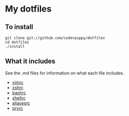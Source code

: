 # My dotfiles

## To install
```shell
git clone git://github.com/coderpuppy/dotfiles
cd dotfiles
./install
```

## What it includes

See the .md files for information on what each file includes.
+ [vimrc](//github.com/coderpuppy/dotfiles/blob/master/vimrc.md)
+ [zshrc](//github.com/coderpuppy/dotfiles/blob/master/vimrc.md)
+ [bashrc](//github.com/coderpuppy/dotfiles/blob/master/vimrc.md)
+ [shellrc](//github.com/coderpuppy/dotfiles/blob/master/vimrc.md)
+ [aliasesrc](//github.com/coderpuppy/dotfiles/blob/master/vimrc.md)
+ [pryrc](//github.com/coderpuppy/dotfiles/blob/master/vimrc.md)

